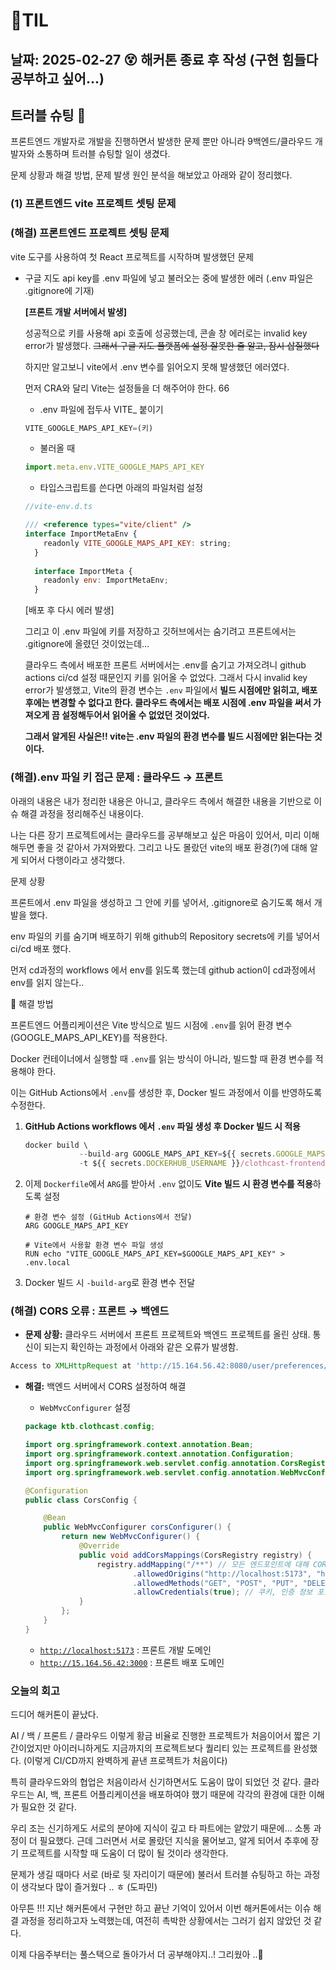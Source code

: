 # 🧾TIL
## 날짜: 2025-02-27 😵 해커톤 종료 후 작성 (구현 힘들다 공부하고 싶어...)

## 트러블 슈팅 🔫

프론트엔드 개발자로 개발을 진행하면서 발생한 문제 뿐만 아니라 9백엔드/클라우드 개발자와 소통하며 트러블 슈팅할 일이 생겼다.

문제 상황과 해결 방법, 문제 발생 원인 분석을 해보았고 아래와 같이 정리했다.

### (1) 프론트엔드 vite 프로젝트 셋팅 문제

### (해결) 프론트엔드 프로젝트 셋팅 문제

vite 도구를 사용하여  첫 React 프로젝트를 시작하며 발생했던 문제

- 구글 지도 api key를 .env 파일에 넣고 불러오는 중에 발생한 에러 (.env 파일은 .gitignore에 기재)
    
    **[프론트 개발 서버에서 발생]**
    
    성공적으로 키를 사용해 api 호출에 성공했는데, 콘솔 창 에러로는 invalid key error가 발생했다. ~~그래서 구글 지도 플랫폼에 설정 잘못한 줄 알고, 잠시 삽질했다~~  
    
    하지만 알고보니 vite에서 .env 변수를 읽어오지 못해 발생했던 에러였다.
    
    먼저 CRA와 달리 Vite는 설정들을 더 해주어야 한다. 66
    
    - .env 파일에 접두사 VITE_ 붙이기
    
    ```jsx
    VITE_GOOGLE_MAPS_API_KEY=(키)
    ```
    
    - 불러올 때
    
    ```jsx
    import.meta.env.VITE_GOOGLE_MAPS_API_KEY
    ```
    
    - 타입스크립트를 쓴다면 아래의 파일처럼 설정
    
    ```jsx
    //vite-env.d.ts
    
    /// <reference types="vite/client" />
    interface ImportMetaEnv {
        readonly VITE_GOOGLE_MAPS_API_KEY: string;
      }
      
      interface ImportMeta {
        readonly env: ImportMetaEnv;
      }
    ```
    
    [배포 후 다시 에러 발생]
    
    그리고 이 .env 파일에 키를 저장하고 깃허브에서는 숨기려고 프론트에서는 .gitignore에 올렸던 것이었는데… 
    
    클라우드 측에서 배포한 프론트 서버에서는 .env를 숨기고 가져오려니 github actions ci/cd 설정 때문인지 키를 읽어올 수 없었다.  그래서 다시 invalid key error가 발생했고,
    Vite의 환경 변수는 `.env` 파일에서 **빌드 시점에만 읽히고, 배포 후에는 변경할 수 없다고 한다. 클라우드 측에서는 배포 시점에 .env 파일을 써서 가져오게 끔 설정해두어서 읽어올 수 없었던 것이었다.**  
    
    **그래서 알게된 사실은!! vite는 .env 파일의 환경 변수를 빌드 시점에만 읽는다는 것이다.**

### (해결).env 파일 키 접근 문제 : 클라우드 → 프론트

아래의 내용은 내가 정리한 내용은 아니고, 클라우드 측에서 해결한 내용을 기반으로 이슈 해결 과정을 정리해주신 내용이다. 

나는 다른 장기 프로젝트에서는 클라우드를 공부해보고 싶은 마음이 있어서, 미리 이해해두면 좋을 것 같아서 가져와봤다. 그리고 나도 몰랐던 vite의 배포 환경(?)에 대해 알게 되어서 다행이라고 생각했다.

문제 상황

프론트에서 .env 파일을 생성하고 그 안에 키를 넣어서, .gitignore로 숨기도록 해서 개발을 했다.

env 파일의 키를 숨기며 배포하기 위해 github의  Repository secrets에 키를 넣어서 ci/cd 배포 했다.

먼저 cd과정의 workflows 에서 env를 읽도록 했는데 github action이 cd과정에서 env를 읽지 않는다..

🔹 해결 방법

프론트엔드 어플리케이션은 Vite 방식으로 빌드 시점에 `.env`를 읽어 환경 변수(GOOGLE_MAPS_API_KEY)를 적용한다.

Docker 컨테이너에서 실행할 때 `.env`를 읽는 방식이 아니라, 빌드할 때 환경 변수를 적용해야 한다.

이는 GitHub Actions에서 `.env`를 생성한 후, Docker 빌드 과정에서 이를 반영하도록 수정한다.

1. **GitHub Actions workflows 에서 `.env` 파일 생성 후 Docker 빌드 시 적용**
    
    ```jsx
    docker build \
                --build-arg GOOGLE_MAPS_API_KEY=${{ secrets.GOOGLE_MAPS_API_KEY }} \
                -t ${{ secrets.DOCKERHUB_USERNAME }}/clothcast-frontend:latest .
    ```
    

2. 이제 `Dockerfile`에서 `ARG`를 받아서 `.env` 없이도 **Vite 빌드 시 환경 변수를 적용**하도록 설정
    
    ```docker
    # 환경 변수 설정 (GitHub Actions에서 전달)
    ARG GOOGLE_MAPS_API_KEY
    
    # Vite에서 사용할 환경 변수 파일 생성
    RUN echo "VITE_GOOGLE_MAPS_API_KEY=$GOOGLE_MAPS_API_KEY" > .env.local
    ```
    

3. Docker 빌드 시 `-build-arg`로 환경 변수 전달

### (해결) CORS 오류 : 프론트 → 백엔드

- **문제 상황:** 클라우드 서버에서 프론트 프로젝트와 백엔드 프로젝트를 올린 상태. 통신이 되는지 확인하는 과정에서 아래와 같은 오류가 발생함.

```jsx
Access to XMLHttpRequest at 'http://15.164.56.42:8080/user/preferences/recommendation' from origin 'http://localhost:5173/' has been blocked by CORS policy: No 'Access-Control-Allow-Origin' header is present on he requested resource.
```

- **해결:** 백엔드 서버에서 CORS 설정하여 해결
    - `WebMvcConfigurer` 설정
    
    ```java
    package ktb.clothcast.config;
    
    import org.springframework.context.annotation.Bean;
    import org.springframework.context.annotation.Configuration;
    import org.springframework.web.servlet.config.annotation.CorsRegistry;
    import org.springframework.web.servlet.config.annotation.WebMvcConfigurer;
    
    @Configuration
    public class CorsConfig {
    
        @Bean
        public WebMvcConfigurer corsConfigurer() {
            return new WebMvcConfigurer() {
                @Override
                public void addCorsMappings(CorsRegistry registry) {
                    registry.addMapping("/**") // 모든 엔드포인트에 대해 CORS 허용
                            .allowedOrigins("http://localhost:5173", "http://15.164.56.42:3000") // 프론트엔드 서버 주소
                            .allowedMethods("GET", "POST", "PUT", "DELETE", "OPTIONS") // 허용할 HTTP 메서드
                            .allowCredentials(true); // 쿠키, 인증 정보 포함 가능
                }
            };
        }
    }
    ```
    
    - [`http://localhost:5173`](http://localhost:5173) : 프론트 개발 도메인
    - [`http://15.164.56.42:3000`](http://15.164.56.42:3000) : 프론트 배포 도메인


### 오늘의 회고
드디어 해커톤이 끝났다.

AI / 백 / 프론트 / 클라우드 이렇게 황금 비율로 진행한 프로젝트가 처음이어서 짧은 기간이었지만 아이러니하게도 지금까지의 프로젝트보다 퀄리티 있는 프로젝트를 완성했다.
(이렇게 CI/CD까지 완벽하게 끝낸 프로젝트가 처음이다)

특히 클라우드와의 협업은 처음이라서 신기하면서도 도움이 많이 되었던 것 같다. 클라우드는 AI, 백, 프론트 어플리케이션을 배포하여야 했기 때문에 각각의 환경에 대한 이해가 필요한 것 같다.

우리 조는 신기하게도 서로의 분야에 지식이 깊고 타 파트에는 얕았기 때문에... 소통 과정이 더 필요했다. 근데 그러면서 서로 몰랐던 지식을 물어보고, 알게 되어서 추후에 장기 프로젝트를 시작할 때 도움이 더 많이 될 것이라 생각한다.

문제가 생길 때마다 서로 (바로 뒷 자리이기 때문에) 불러서 트러블 슈팅하고 하는 과정이 생각보다 많이 즐거웠다 .. ㅎ (도파민)

아무튼 !!! 지난 해커톤에서 구현만 하고 끝난 기억이 있어서 이번 해커톤에서는 이슈 해결 과정을 정리하고자 노력했는데, 여전히 촉박한 상황에서는 그러기 쉽지 않았던 것 같다.

이제 다음주부터는 풀스택으로 돌아가서 더 공부해야지..! 그리웠아 ..🥹 
